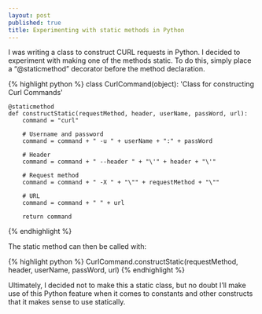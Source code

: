 ```yaml
---
layout: post
published: true
title: Experimenting with static methods in Python
---
```

I was writing a class to construct CURL requests in Python. I decided to experiment with making one of the methods static. To do this, simply place a “@staticmethod” decorator before the method declaration.

{% highlight python %}
class CurlCommand(object):
    'Class for constructing Curl Commands'

    @staticmethod
    def constructStatic(requestMethod, header, userName, passWord, url):
        command = "curl"

        # Username and password
        command = command + " -u " + userName + ":" + passWord

        # Header
        command = command + " --header " + "\'" + header + "\'"

        # Request method
        command = command + " -X " + "\"" + requestMethod + "\""

        # URL
        command = command + " " + url

        return command
{% endhighlight %}

The static method can then be called with:

{% highlight python %}
CurlCommand.constructStatic(requestMethod, header, userName, passWord, url)
{% endhighlight %}

Ultimately, I decided not to make this a static class, but no doubt I’ll make use of this Python feature when it comes to constants and other constructs that it makes sense to use statically.
